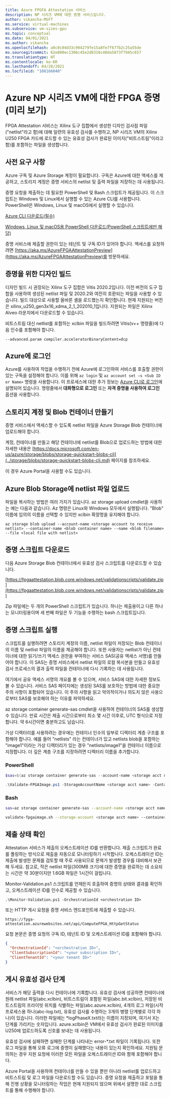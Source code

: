 ```yaml
---
title: Azure FPGFA Attestation 서비스
description: NP 시리즈 VM에 대한 증명 서비스입니다.
author: vikancha-MSFT
ms.service: virtual-machines
ms.subservice: vm-sizes-gpu
ms.topic: conceptual
ms.date: 04/01/2021
ms.author: vikancha
ms.openlocfilehash: a0c0c04d33c994279fe15a8fe7f677b2c25a55de
ms.sourcegitcommit: 62e800ec1306c45e2d8310c40da5873f7945c657
ms.translationtype: HT
ms.contentlocale: ko-KR
ms.lasthandoff: 04/28/2021
ms.locfileid: "108166040"
---
```

# <a name="fpga-attestation-for-azure-np-series-vms-preview"></a>Azure NP 시리즈 VM에 대한 FPGA 증명(미리 보기)

FPGA Attestation 서비스는 Xilinx 도구 집합에서 생성한 디자인 검사점 파일("netlist"라고 함)에 대해 일련의 유효성 검사를 수행하고, NP 시리즈 VM의 Xilinx U250 FPGA 카드에 로드할 수 있는 유효성 검사가 완료된 이미지("비트스트림"이라고 함)를 포함하는 파일을 생성합니다.  

## <a name="prerequisites"></a>사전 요구 사항  

Azure 구독 및 Azure Storage 계정이 필요합니다. 구독은 Azure에 대한 액세스를 제공하고, 스토리지 계정은 증명 서비스의 netlist 및 출력 파일을 저장하는 데 사용됩니다.  

증명 요청을 제출하는 데 필요한 PowerShell 및 Bash 스크립트가 제공됩니다.   이 스크립트는 Windows 및 Linux에서 실행할 수 있는 Azure CLI를 사용합니다. PowerShell은 Windows, Linux 및 macOS에서 실행할 수 있습니다.  

[Azure CLI 다운로드(필수)](/cli/azure/install-azure-cli)

[Windows, Linux 및 macOS용 PowerShell 다운로드(PowerShell 스크립트에만 해당)](/powershell/scripting/install/installing-powershell)

증명 서비스에 제출할 권한이 있는 테넌트 및 구독 ID가 있어야 합니다. 액세스를 요청하려면 [https://aka.ms/AzureFPGAAttestationPreview](https://aka.ms/AzureFPGAAttestationPreview)를 방문하세요. 

## <a name="building-your-design-for-attestation"></a>증명을 위한 디자인 빌드  

디자인 빌드 시 권장되는 Xilinx 도구 집합은 Vitis 2020.2입니다. 이전 버전의 도구 집합을 사용하여 생성된 netlist 파일 및 2020.2와 여전히 호환되는 파일을 사용할 수 있습니다. 빌드 대상으로 사용할 올바른 셸을 로드했는지 확인합니다. 현재 지원되는 버전은 xilinx_u250_gen3x16_xdma_2_1_202010_1입니다. 지원되는 파일은 Xilinx Alveo 라운지에서 다운로드할 수 있습니다. 

비트스트림 대신 netlist를 포함하는 xclbin 파일을 빌드하려면 Vitis(v++ 명령줄)에 다음 인수를 포함해야 합니다.   

`--advanced.param compiler.acceleratorBinaryContent=dcp`

## <a name="logging-into-azure"></a>Azure에 로그인  

Azure를 사용하여 작업을 수행하기 전에 Azure에 로그인하여 서비스를 호출할 권한이 있는 구독을 설정해야 합니다. 이를 위해 `az login` 및 `az account set –s <Sub ID or Name>` 명령을 사용합니다. 이 프로세스에 대한 추가 정보는 [Azure CLI로 로그인](/cli/azure/authenticate-azure-cli)에 설명되어 있습니다. 명령줄에서 **대화형으로 로그인** 또는 **자격 증명을 사용하여 로그인** 옵션을 사용합니다.  

## <a name="creating-a-storage-account-and-blob-container"></a>스토리지 계정 및 Blob 컨테이너 만들기  

증명 서비스에서 액세스할 수 있도록 netlist 파일을 Azure Storage Blob 컨테이너에 업로드해야 합니다.  

계정, 컨테이너를 만들고 해당 컨테이너에 netlist를 Blob으로 업로드하는 방법에 대한 자세한 내용은 [https://docs.microsoft.com/en-us/azure/storage/blobs/storage-quickstart-blobs-cli](../storage/blobs/storage-quickstart-blobs-cli.md) 페이지를 참조하세요.  

이 경우 Azure Portal을 사용할 수도 있습니다.  

## <a name="upload-your-netlist-file-to-azure-blob-storage"></a>Azure Blob Storage에 netlist 파일 업로드  

파일을 복사하는 방법은 여러 가지가 있습니다. az storage upload cmdlet을 사용하는 예는 다음과 같습니다. Az 명령은 Linux와 Windows 모두에서 실행됩니다. "Blob" 이름에 임의의 이름을 선택할 수 있지만 xclbin 확장명을 유지해야 합니다. 

```az storage blob upload --account-name <storage account to receive netlist> --container-name <blob container name> --name <blob filename> --file <local file with netlist>  ```

## <a name="download-the-attestation-scripts"></a>증명 스크립트 다운로드  

다음 Azure Storage Blob 컨테이너에서 유효성 검사 스크립트를 다운로드할 수 있습니다.  

[https://fpgaattestation.blob.core.windows.net/validationscripts/validate.zip](https://fpgaattestation.blob.core.windows.net/validationscripts/validate.zip)

Zip 파일에는 두 개의 PowerShell 스크립트가 있습니다. 하나는 제출용이고 다른 하나는 모니터링용이며 세 번째 파일은 두 기능을 수행하는 bash 스크립트입니다.  

## <a name="running-the-attestation-scripts"></a>증명 스크립트 실행  

스크립트를 실행하려면 스토리지 계정의 이름, netlist 파일이 저장되는 Blob 컨테이너의 이름 및 netlist 파일의 이름을 제공해야 합니다. 또한 사용자는 netlist가 아닌 컨테이너에 대한 읽기/쓰기 액세스 권한을 부여하는 서비스 SAS(공유 액세스 서명)를 만들어야 합니다. 이 SAS는 증명 서비스에서 netlist 파일의 로컬 복사본을 만들고 유효성 검사 프로세스의 결과 출력 파일을 컨테이너에 다시 기록하는 데 사용됩니다.  

여기에서 공유 액세스 서명의 개요를 볼 수 있으며, 서비스 SAS에 대한 자세한 정보도 볼 수 있습니다. 서비스 SAS 페이지에는 생성된 SAS를 보호하는 방법에 대한 중요한 주의 사항이 포함되어 있습니다.  이 주의 사항을 읽고 악의적이거나 의도치 않은 사용으로부터 SAS를 보호해야 하는 이유를 파악하세요.  

az storage container generate-sas cmdlet을 사용하여 컨테이너의 SAS를 생성할 수 있습니다. 만료 시간은 제출 시간으로부터 최소 몇 시간 이후로, UTC 형식으로 지정합니다. 약 6시간이면 충분하고도 남습니다.  

가상 디렉터리를 사용하려는 경우에는 컨테이너 인수의 일부로 디렉터리 계층 구조를 포함해야 합니다. 예를 들어 "netlists" 라는 컨테이너가 있고 netlists blob을 포함하는 "image1"이라는 가상 디렉터리가 있는 경우 "netlists/image1"을 컨테이너 이름으로 지정합니다. 더 깊은 계층 구조를 지정하려면 디렉터리 이름을 추가합니다. 

### <a name="powershell"></a>PowerShell   

```powershell
$sas=$(az storage container generate-sas --account-name <storage acct name> --name <blob container name> --https-only --permissions rwc --expiry <e.g., 2021-01-07T17:00Z> --output tsv)

.\Validate-FPGAImage.ps1 -StorageAccountName <storage acct name> -Container <blob container name> -BlobContainerSAS $sas -NetlistName <netlist blob filename>
```

### <a name="bash"></a>Bash  

```bash
sas=az storage container generate-sas --account-name <storage acct name> --name <blob container name> --https-only --permissions rwc --expiry <2021-01-07T17:00Z> --output tsv  

validate-fpgaimage.sh --storage-account <storage acct name> --container <blob container name> --netlist-name <netlist blob filename> --blob-container-sas $sas
``` 

## <a name="checking-on-the-status-of-your-submission"></a>제출 상태 확인  

Attestation 서비스가 제출의 오케스트레이션 ID를 반환합니다. 제출 스크립트가 완료를 폴링하는 방식으로 제출을 자동으로 모니터링하기 시작합니다. 오케스트레이션 ID는 제출에 발생한 문제를 검토할 때 주로 사용되므로 문제가 발생할 경우를 대비해서 보관해 두세요. 참고로, 작은 netlist 파일(300MB 크기)에 대한 증명을 완료하는 데 소요되는 시간은 약 30분이지만 1.6GB 파일은 1시간이 걸립니다. 

Monitor-Validation.ps1 스크립트를 언제든지 호출하여 증명의 상태와 결과를 확인하고, 오케스트레이션 ID를 인수로 제공할 수 있습니다.  

`.\Monitor-Validation.ps1 -OrchestrationId <orchestration ID>`

또는 HTTP 게시 요청을 증명 서비스 엔드포인트에 제출할 수 있습니다.  

`https://fpga-attestation.azurewebsites.net/api/ComputeFPGA_HttpGetStatus`

요청 본문은 증명 요청의 구독 ID, 테넌트 ID 및 오케스트레이션 ID를 포함해야 합니다.  

```json
{  
  "OrchestrationId": "<orchestration ID>",  
  "ClientSubscriptionId": "<your subscription ID>",  
  "ClientTenantId": "<your tenant ID>"
}
```

## <a name="post-validation-steps"></a>게시 유효성 검사 단계

서비스가 해당 출력을 다시 컨테이너에 기록합니다. 유효성 검사에 성공하면 컨테이너에 원래 netlist 파일(abc.xclbin), 비트스트림이 포함된 파일(abc.bit.xclbin), 저장된 비트스트림의 프라이빗 위치를 식별하는 파일(abc.azure.xclbin), 4개의 로그 파일(시작 프로세스용 하나(abc-log.txt), 유효성 검사를 수행하는 3개의 병렬 단계별로 각각 하나)이 있습니다. 이러한 파일에는 *logPhaseX.txt라는 이름이 지정되며, 여기서 X는 단계를 가리키는 숫자입니다. azure.xclbin은 VM에서 유효성 검사가 완료된 이미지를 U250에 업로드하도록 신호를 보내는 데 사용됩니다. 

유효성 검사에 실패하면 실패한 단계를 나타내는 error-*.txt 파일이 기록됩니다. 또한 로그 파일을 통해 오류 로그에 증명이 실패했다는 내용이 있는지 확인하세요. 지원팀 문의하는 경우 지원 요청에 이러한 모든 파일을 오케스트레이션 ID와 함께 포함해야 합니다.  

Azure Portal을 사용하여 컨테이너를 만들 수 있을 뿐만 아니라 netlist를 업로드하고 비트스트림 및 로그 파일을 다운로드할 수도 있습니다. 증명 요청을 제출하고 포털을 통해 진행 상황을 모니터링하는 작업은 현재 지원되지 않으며 위에서 설명한 대로 스크립트를 통해 수행해야 합니다.
